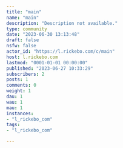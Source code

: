 ```yaml
---
title: "main" 
name: "main"
description: "Description not available."
type: community
date: "2023-06-30 13:13:48"
draft: false
nsfw: false
actor_id: "https://l.rickebo.com/c/main"
host: l.rickebo.com
lastmod: "0001-01-01 00:00:00"
published: "2023-06-27 10:33:29"
subscribers: 2
posts: 1
comments: 0
weight: 1
dau: 1
wau: 1
mau: 1
instances:
- "l_rickebo_com"
tags: 
- "l_rickebo_com"

---
```


